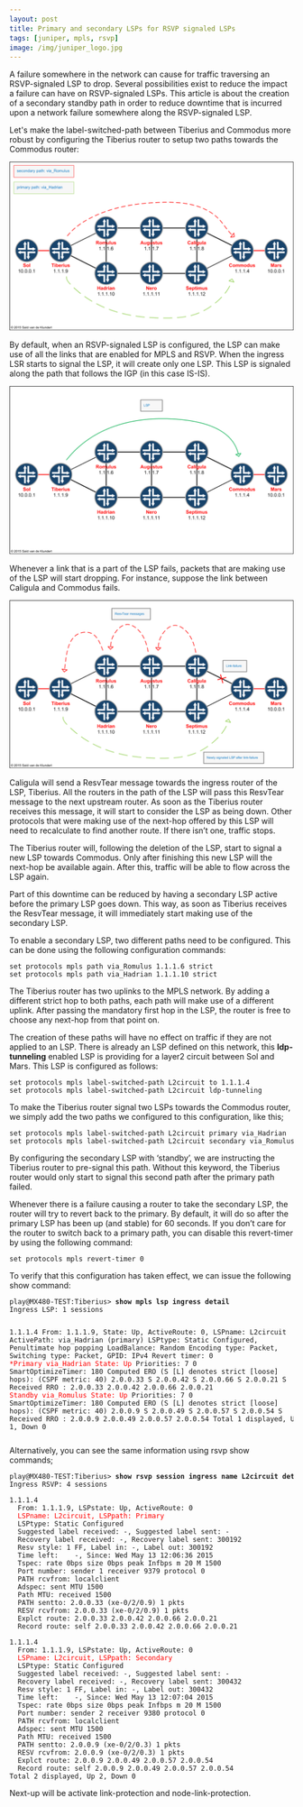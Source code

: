 ```yaml
---
layout: post
title: Primary and secondary LSPs for RSVP signaled LSPs
tags: [juniper, mpls, rsvp]
image: /img/juniper_logo.jpg
---
```

   
<p>
A failure somewhere in the network can cause for traffic traversing an RSVP-signaled LSP to drop. 
Several possibilities exist to reduce the impact a failure can have on RSVP-signaled LSPs. 
This article is about the creation of a secondary standby path in order to reduce downtime that is incurred upon a network failure somewhere along the RSVP-signaled LSP.
</p>      
<p>
Let's make the label-switched-path between Tiberius and Commodus more robust by configuring the Tiberius router to setup two paths towards the Commodus router:
</p>

![RSVP primary and secondary LSPs](/img/rsvp-secondary-lsp-1.png "RSVP primary and secondary LSPs") 

<p>
By default, when an RSVP-signaled LSP is configured, the LSP can make use of all the links that are enabled for MPLS and RSVP. When the ingress LSR starts to signal the LSP, it will create only one LSP. This LSP is signaled along the path that follows the IGP (in this case IS-IS).
</p>

![RSVP primary and secondary LSPs](/img/rsvp-secondary-lsp-2.png "RSVP primary and secondary LSPs") 

<p>
Whenever a link that is a part of the LSP fails, packets that are making use of the LSP will start dropping. For instance, suppose the link between Caligula and Commodus fails. 
</p>
               
![RSVP primary and secondary LSPs](/img/rsvp-secondary-lsp-3.png "RSVP primary and secondary LSPs") 

 
<p>
Caligula will send a ResvTear message towards the ingress router of the LSP, Tiberius. All the routers in the path of the LSP will pass this ResvTear message to the next upstream router. As soon as the Tiberius router receives this message, it will start to consider the LSP as being down. Other protocols that were making use of the next-hop offered by this LSP will need to recalculate to find another route. If there isn’t one, traffic stops.
</p>
<p>
The Tiberius router will, following the deletion of the LSP, start to signal a new LSP towards Commodus. 
Only after finishing this new LSP will the next-hop be available again. After this, traffic will be able to flow across the LSP again.
</p>
<p>
Part of this downtime can be reduced by having a secondary LSP active before the primary LSP goes down. 
This way, as soon as Tiberius receives the ResvTear message, it will immediately start making use of the secondary LSP.
</p>   
<p>
To enable a secondary LSP, two different paths need to be configured.  This can be done using the following configuration commands:
</p>
<pre style="font-size:12px">
set protocols mpls path via_Romulus 1.1.1.6 strict
set protocols mpls path via_Hadrian 1.1.1.10 strict                
</pre>
<p>
The Tiberius router has two uplinks to the MPLS network.
By adding a different strict hop to both paths, each path will make use of a different uplink.
After passing the mandatory first hop in the LSP, the router is free to choose any next-hop from that point on. 
</p>
<p>
The creation of these paths will have no effect on traffic if they are not applied to an LSP. There is already an LSP defined on this network, this <b>ldp-tunneling</b> enabled LSP is providing for a layer2 circuit between Sol and Mars. This LSP is configured as follows:
</p>
<pre style="font-size:12px">
set protocols mpls label-switched-path L2circuit to 1.1.1.4
set protocols mpls label-switched-path L2circuit ldp-tunneling                    
</pre>
<p>
To make the Tiberius router signal two LSPs towards the Commodus router, we simply add the two paths we configured to this configuration, like this;
</p>
<pre style="font-size:12px">
set protocols mpls label-switched-path L2circuit primary via_Hadrian
set protocols mpls label-switched-path L2circuit secondary via_Romulus <font color='red'>standby</font>				
</pre>
<p>
By configuring the secondary LSP with ‘standby’, we are instructing the Tiberius router to pre-signal this path. Without this keyword, the Tiberius router would only start to signal this second path after the primary path failed.
</p>
<p>
Whenever there is a failure causing a router to take the secondary LSP, the router will try to revert back to the primary. By default, it will do so after the primary LSP has been up (and stable) for 60 seconds. If you don’t care for the router to switch back to a primary path, you can disable this revert-timer by using the following command:
</p>
<pre style="font-size:12px">
set protocols mpls revert-timer 0
</pre>
<p>
To verify that this configuration has taken effect, we can issue the following show command:
</p>
<pre style="font-size:12px">
play@MX480-TEST:Tiberius> <b>show mpls lsp ingress detail</b>
Ingress LSP: 1 sessions

1.1.1.4
  From: 1.1.1.9, State: Up, ActiveRoute: 0, LSPname: L2circuit
  ActivePath: via_Hadrian (primary)
  LSPtype: Static Configured, Penultimate hop popping
  LoadBalance: Random
  Encoding type: Packet, Switching type: Packet, GPID: IPv4
  Revert timer: 0
 <font color='red'>*Primary   via_Hadrian      State: Up</font>
    Priorities: 7 0
    SmartOptimizeTimer: 180
    Computed ERO (S [L] denotes strict [loose] hops): (CSPF metric: 40)
 2.0.0.33 S 2.0.0.42 S 2.0.0.66 S 2.0.0.21 S
    Received RRO :
          2.0.0.33 2.0.0.42 2.0.0.66 2.0.0.21
  <font color='red'>Standby   via_Romulus      State: Up</font>
    Priorities: 7 0
    SmartOptimizeTimer: 180
    Computed ERO (S [L] denotes strict [loose] hops): (CSPF metric: 40)
 2.0.0.9 S 2.0.0.49 S 2.0.0.57 S 2.0.0.54 S
    Received RRO :
          2.0.0.9 2.0.0.49 2.0.0.57 2.0.0.54
Total 1 displayed, Up 1, Down 0
</pre>
<p>
Alternatively, you can see the same information using rsvp show commands;
</p>

<pre style="font-size:12px">
play@MX480-TEST:Tiberius> <b>show rsvp session ingress name L2circuit detail</b>
Ingress RSVP: 4 sessions

1.1.1.4
  From: 1.1.1.9, LSPstate: Up, ActiveRoute: 0
  <font color='red'>LSPname: L2circuit, LSPpath: Primary</font>
  LSPtype: Static Configured
  Suggested label received: -, Suggested label sent: -
  Recovery label received: -, Recovery label sent: 300192
  Resv style: 1 FF, Label in: -, Label out: 300192
  Time left:    -, Since: Wed May 13 12:06:36 2015
  Tspec: rate 0bps size 0bps peak Infbps m 20 M 1500
  Port number: sender 1 receiver 9379 protocol 0
  PATH rcvfrom: localclient
  Adspec: sent MTU 1500
  Path MTU: received 1500
  PATH sentto: 2.0.0.33 (xe-0/2/0.9) 1 pkts
  RESV rcvfrom: 2.0.0.33 (xe-0/2/0.9) 1 pkts
  Explct route: 2.0.0.33 2.0.0.42 2.0.0.66 2.0.0.21
  Record route: self 2.0.0.33 2.0.0.42 2.0.0.66 2.0.0.21

1.1.1.4
  From: 1.1.1.9, LSPstate: Up, ActiveRoute: 0
  <font color='red'>LSPname: L2circuit, LSPpath: Secondary</font>
  LSPtype: Static Configured
  Suggested label received: -, Suggested label sent: -
  Recovery label received: -, Recovery label sent: 300432
  Resv style: 1 FF, Label in: -, Label out: 300432
  Time left:    -, Since: Wed May 13 12:07:04 2015
  Tspec: rate 0bps size 0bps peak Infbps m 20 M 1500
  Port number: sender 2 receiver 9380 protocol 0
  PATH rcvfrom: localclient
  Adspec: sent MTU 1500
  Path MTU: received 1500
  PATH sentto: 2.0.0.9 (xe-0/2/0.3) 1 pkts
  RESV rcvfrom: 2.0.0.9 (xe-0/2/0.3) 1 pkts
  Explct route: 2.0.0.9 2.0.0.49 2.0.0.57 2.0.0.54
  Record route: self 2.0.0.9 2.0.0.49 2.0.0.57 2.0.0.54
Total 2 displayed, Up 2, Down 0
</pre>


<p>
Next-up will be activate link-protection and node-link-protection.
</p>

